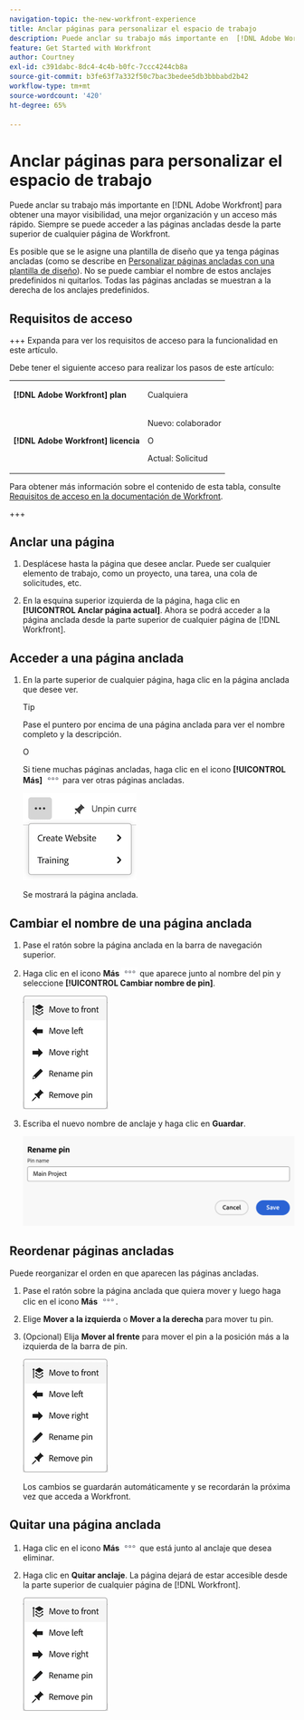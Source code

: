 ```yaml
---
navigation-topic: the-new-workfront-experience
title: Anclar páginas para personalizar el espacio de trabajo
description: Puede anclar su trabajo más importante en  [!DNL Adobe Workfront]  para obtener una mayor visibilidad, una mejor organización y un acceso más rápido. Siempre se puede acceder a las páginas ancladas desde la parte superior de cualquier página de Workfront.
feature: Get Started with Workfront
author: Courtney
exl-id: c391dabc-8dc4-4c4b-b0fc-7ccc4244cb8a
source-git-commit: b3fe63f7a332f50c7bac3bedee5db3bbbabd2b42
workflow-type: tm+mt
source-wordcount: '420'
ht-degree: 65%

---
```


# Anclar páginas para personalizar el espacio de trabajo

Puede anclar su trabajo más importante en [!DNL Adobe Workfront] para obtener una mayor visibilidad, una mejor organización y un acceso más rápido. Siempre se puede acceder a las páginas ancladas desde la parte superior de cualquier página de Workfront.

Es posible que se le asigne una plantilla de diseño que ya tenga páginas ancladas (como se describe en [Personalizar páginas ancladas con una plantilla de diseño](../../administration-and-setup/customize-workfront/use-layout-templates/customize-pinned-pages.md)). No se puede cambiar el nombre de estos anclajes predefinidos ni quitarlos. Todas las páginas ancladas se muestran a la derecha de los anclajes predefinidos.

## Requisitos de acceso

+++ Expanda para ver los requisitos de acceso para la funcionalidad en este artículo.

Debe tener el siguiente acceso para realizar los pasos de este artículo:

<table style="table-layout:auto"> 
 <col> 
 </col> 
 <col> 
 </col> 
 <tbody> 
  <tr> 
   <td role="rowheader"><strong>[!DNL Adobe Workfront] plan</strong></td> 
   <td> <p>Cualquiera</p> </td> 
  </tr> 
  <tr> 
   <td role="rowheader"><strong>[!DNL Adobe Workfront] licencia</strong></td> 
   <td> <p>Nuevo: colaborador</p> 
   <p>O</p>
     <p>Actual: Solicitud</p>
   </td> 
  </tr> 
 </tbody> 
</table>

Para obtener más información sobre el contenido de esta tabla, consulte [Requisitos de acceso en la documentación de Workfront](/help/quicksilver/administration-and-setup/add-users/access-levels-and-object-permissions/access-level-requirements-in-documentation.md).

+++

## Anclar una página

1. Desplácese hasta la página que desee anclar. Puede ser cualquier elemento de trabajo, como un proyecto, una tarea, una cola de solicitudes, etc.

1. En la esquina superior izquierda de la página, haga clic en **[!UICONTROL Anclar página actual]**. Ahora se podrá acceder a la página anclada desde la parte superior de cualquier página de [!DNL Workfront].

## Acceder a una página anclada

1. En la parte superior de cualquier página, haga clic en la página anclada que desee ver.

   >[!TIP]
   >
   >Pase el puntero por encima de una página anclada para ver el nombre completo y la descripción.

   O

   Si tiene muchas páginas ancladas, haga clic en el icono **[!UICONTROL Más]** ![Haga clic en el icono Más](assets/more-icon.png) para ver otras páginas ancladas.

   ![Ver páginas ancladas adicionales](assets/display-pinned-pages.png)

   Se mostrará la página anclada.

## Cambiar el nombre de una página anclada

1. Pase el ratón sobre la página anclada en la barra de navegación superior.
1. Haga clic en el icono **Más** ![Más icono](assets/more-icon.png) que aparece junto al nombre del pin y seleccione **[!UICONTROL Cambiar nombre de pin]**.

   ![Rename pin](assets/pin-menu.png)

1. Escriba el nuevo nombre de anclaje y haga clic en **Guardar**.

   ![Click the check mark to rename pin](assets/rename-pin-dialog-box.png)


## Reordenar páginas ancladas

Puede reorganizar el orden en que aparecen las páginas ancladas.

1. Pase el ratón sobre la página anclada que quiera mover y luego haga clic en el icono **Más** ![Icono de más](assets/more-icon.png).
1. Elige **Mover a la izquierda** o **Mover a la derecha** para mover tu pin.
1. (Opcional) Elija **Mover al frente** para mover el pin a la posición más a la izquierda de la barra de pin.

   ![mover anclajes](assets/pin-menu.png)

   Los cambios se guardarán automáticamente y se recordarán la próxima vez que acceda a Workfront.

## Quitar una página anclada

1. Haga clic en el icono **Más** ![](assets/more-icon.png) que está junto al anclaje que desea eliminar.
1. Haga clic en **Quitar anclaje**. La página dejará de estar accesible desde la parte superior de cualquier página de [!DNL Workfront].

   ![Remove pin](assets/pin-menu.png)


